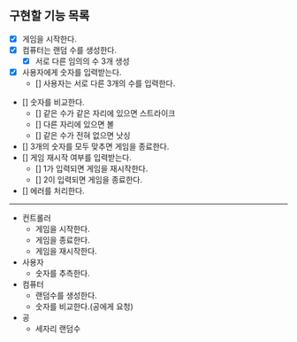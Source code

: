 ## 구현할 기능 목록

- [x] 게임을 시작한다.
- [x] 컴퓨터는 랜덤 수를 생성한다.
  - [x] 서로 다른 임의의 수 3개 생성
- [x] 사용자에게 숫자를 입력받는다.
  - [] 사용자는 서로 다른 3개의 수를 입력한다.
- [] 숫자를 비교한다.
  - [] 같은 수가 같은 자리에 있으면 스트라이크
  - [] 다른 자리에 있으면 볼
  - [] 같은 수가 전혀 없으면 낫싱
- [] 3개의 숫자를 모두 맞추면 게임을 종료한다.
- [] 게임 재시작 여부를 입력받는다.
  - [] 1가 입력되면 게임을 재시작한다.
  - [] 2이 입력되면 게임을 종료한다.
- [] 에러를 처리한다.

---

- 컨트롤러
  - 게임을 시작한다.
  - 게임을 종료한다.
  - 게임을 재시작한다.
- 사용자
  - 숫자를 추측한다.
- 컴퓨터
  - 랜덤수를 생성한다.
  - 숫자를 비교한다.(공에게 요청)
- 공
  - 세자리 랜덤수
